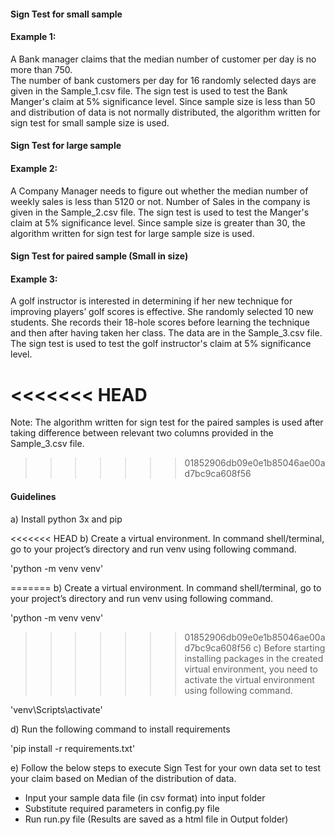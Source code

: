 #### Sign Test for small sample  

#### Example 1: 
A Bank manager claims that the median number of customer per day is no more than 750.  
The number of bank customers per day for 16 randomly selected days are given in the Sample_1.csv file.
The sign test is used to test the Bank Manger's claim at 5% significance level. 
Since sample size is less than 50 and distribution of data is not normally distributed, 
the algorithm written for sign test for small sample size is used.

#### Sign Test for large sample

#### Example 2:  
A Company Manager needs to figure out whether the median number of weekly sales 
is less than 5120 or not. Number of Sales in the company is given in the Sample_2.csv file. 
The sign test is used to test the Manger's claim at 5% significance level.
Since sample size is greater than 30, the algorithm written for sign test for large sample size is used.  

#### Sign Test for paired sample (Small in size)

#### Example 3: 
A golf instructor is interested in determining if her new technique for improving players’ golf scores is effective. She randomly selected 10 new students. She records their 18-hole scores before learning the technique and then after having taken her class. The data are in the Sample_3.csv file.
The sign test is used to test the golf instructor's claim at 5% significance level. 

<<<<<<< HEAD
=======
Note: The algorithm written for sign test for the paired samples is used after taking difference between relevant two 
columns provided in the Sample_3.csv file. 

>>>>>>> 01852906db09e0e1b85046ae00ad7bc9ca608f56
#### Guidelines 
a) Install python 3x and pip

<<<<<<< HEAD
b) Create a virtual environment. 
   In command shell/terminal, go to your project’s directory and run venv using following command.
   
   'python -m venv venv'
   
=======
b) Create a virtual environment.
   In command shell/terminal, go to your project’s directory and run venv using following command.
   
   'python -m venv venv'

>>>>>>> 01852906db09e0e1b85046ae00ad7bc9ca608f56
c) Before starting installing packages in the created virtual environment, you need to 
   activate the virtual environment using following command.

   'venv\Scripts\activate'
   
d) Run the following command to install requirements 
    
   'pip install -r requirements.txt'

e) Follow the below steps to execute Sign Test for your own data set to test your claim based on Median of the distribution of data. 

- Input your sample data file (in csv format) into input folder
- Substitute required parameters in config.py file
- Run run.py file (Results are saved as a html file in Output folder)

